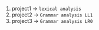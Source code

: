 

1. project1  -> `lexical analysis`
2. project2 -> `Grammar analysis LL1`
3. project3 -> `Grammar analysis LR0`
 



